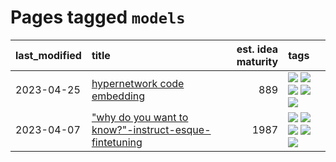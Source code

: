 # Pages tagged `models`

|last_modified|title|est. idea maturity|tags
|:---|:---|---:|:---|
|2023-04-25|[hypernetwork code embedding](../hypernetwork_embedding_for_code.md)|889|[![](https://img.shields.io/badge/tag-embeddings-539c8)](../tags/embeddings.md) [![](https://img.shields.io/badge/tag-llm-e2ec85)](../tags/llm.md) [![](https://img.shields.io/badge/tag-machinelearning-b61d4d)](../tags/machinelearning.md) [![](https://img.shields.io/badge/tag-models-37db7)](../tags/models.md) [![](https://img.shields.io/badge/tag-nlp-3c7f53)](../tags/nlp.md)|
|2023-04-07|["why do you want to know?"-instruct-esque-fintetuning](../whydoyouwantoknow.md)|1987|[![](https://img.shields.io/badge/tag-aiethics-4377c4)](../tags/aiethics.md) [![](https://img.shields.io/badge/tag-alignment-d9f12f)](../tags/alignment.md) [![](https://img.shields.io/badge/tag-dialogue-b443ff)](../tags/dialogue.md) [![](https://img.shields.io/badge/tag-models-37db7)](../tags/models.md) [![](https://img.shields.io/badge/tag-wip-a68128)](../tags/wip.md)|